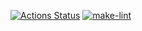 [![Actions Status](https://github.com/EugeneWinter/php-project-57/actions/workflows/hexlet-check.yml/badge.svg)](https://github.com/EugeneWinter/php-project-57/actions)
[![make-lint](https://github.com/EugeneWinter/php-project-57/actions/workflows/make-lint.yml/badge.svg)](https://github.com/EugeneWinter/php-project-57/actions/workflows/make-lint.yml)
